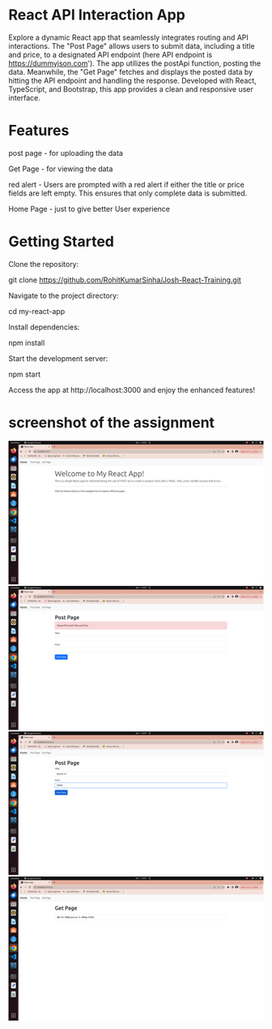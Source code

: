 # React API Interaction App
Explore a dynamic React app that seamlessly integrates routing and API interactions. The "Post Page" allows users to submit data, including a title and price, to a designated API endpoint (here API endpoint is https://dummyjson.com'). The app utilizes the postApi function, posting the data. Meanwhile, the "Get Page" fetches and displays the posted data by hitting the API endpoint and handling the response. Developed with React, TypeScript, and Bootstrap, this app provides a clean and responsive user interface.

# Features
  post page - for uploading the data
  
  Get Page - for viewing the data

  red alert - Users are prompted with a red alert if either the title or price fields are left empty. This ensures that only complete data is submitted.

  Home Page - just to give better User experience

 # Getting Started
  Clone the repository:
  
  git clone https://github.com/RohitKumarSinha/Josh-React-Training.git

  Navigate to the project directory:
  
  cd my-react-app
  
  Install dependencies:
  
  npm install
  
  Start the development server:
  
  npm start
  
  Access the app at http://localhost:3000 and enjoy the enhanced features!

  # screenshot of the assignment
  ![assignment-four](https://github.com/RohitKumarSinha/Josh-React-Training/blob/main/assignment-four/public/HomePage.png)
  ![assignment-four](https://github.com/RohitKumarSinha/Josh-React-Training/blob/main/assignment-four/public/RedAlert.png)
  ![assignment-four](https://github.com/RohitKumarSinha/Josh-React-Training/blob/main/assignment-four/public/PostPage.png)
  ![assignment-four](https://github.com/RohitKumarSinha/Josh-React-Training/blob/main/assignment-four/public/GetPage.png)
  
